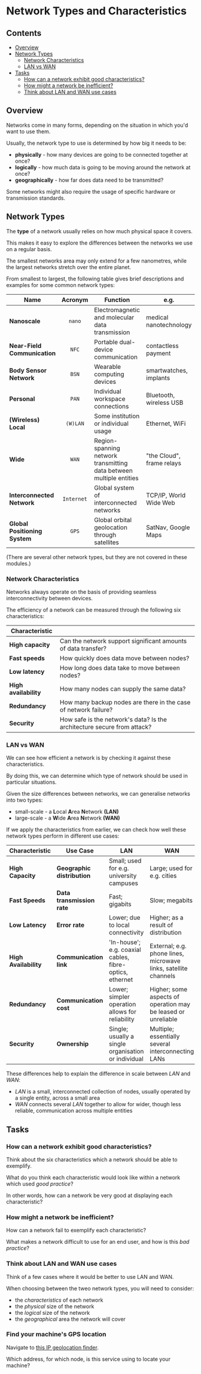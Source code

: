 # Network Types and Characteristics

<!--TOC_START-->
## Contents
- [Overview](#overview)
- [Network Types](#network-types)
	- [Network Characteristics](#network-characteristics)
	- [LAN vs WAN](#lan-vs-wan)
- [Tasks](#tasks)
	- [How can a network exhibit good characteristics?](#how-can-a-network-exhibit-good-characteristics)
	- [How might a network be inefficient?](#how-might-a-network-be-inefficient)
	- [Think about LAN and WAN use cases](#think-about-lan-and-wan-use-cases)

<!--TOC_END-->
## Overview
Networks come in many forms, depending on the situation in which you'd want to use them.

Usually, the network type to use is determined by how big it needs to be:
 - **physically** - how many devices are going to be connected together at once?
 - **logically** - how much data is going to be moving around the network at once?
 - **geographically** - how far does data need to be transmitted?

Some networks might also require the usage of specific hardware or transmission standards.

## Network Types
The **type** of a network usually relies on how much physical space it covers.

This makes it easy to explore the differences between the networks we use on a regular basis.

The smallest networks area may only extend for a few nanometres, while the largest networks stretch over the entire planet.

From smallest to largest, the following table gives brief descriptions and examples for some common network types:

| Name | Acronym | Function | e.g. |
|-|:-:|-|-|
| **Nanoscale** | `nano` | Electromagnetic and molecular data transmission | medical nanotechnology |
| **Near-Field Communication** | `NFC` | Portable dual-device communication | contactless payment |
| **Body Sensor Network** | `BSN` | Wearable computing devices | smartwatches, implants |
| **Personal** | `PAN` | Individual workspace connections | Bluetooth, wireless USB |
| **(Wireless) Local** | `(W)LAN` | Some institution or individual usage | Ethernet, WiFi |
| **Wide** | `WAN` | Region-spanning network transmitting data between multiple entities | "the Cloud", frame relays |
| **Interconnected Network** | `Internet` | Global system of interconnected networks | TCP/IP, World Wide Web |
| **Global Positioning System** | `GPS` | Global orbital geolocation through satellites | SatNav, Google Maps |

(There are several other network types, but they are not covered in these modules.)

### Network Characteristics
Networks always operate on the basis of providing seamless interconnectivity between devices.

The efficiency of a network can be measured through the following six characteristics:

| Characteristic | |
|-|-|
| **High capacity** | Can the network support significant amounts of data transfer? |
| **Fast speeds** | How quickly does data move between nodes? |
| **Low latency** | How long does data take to move between nodes? |
| **High availability** | How many nodes can supply the same data? |
| **Redundancy** | How many backup nodes are there in the case of network failure? |
| **Security** | How safe is the network's data? Is the architecture secure from attack? |

### LAN vs WAN
We can see how efficient a network is by checking it against these characteristics.

By doing this, we can determine which type of network should be used in particular situations.

Given the size differences between networks, we can generalise networks into two types:
 - small-scale - a **L**ocal **A**rea **N**etwork **(LAN)**
 - large-scale - a **W**ide **A**rea **N**etwork **(WAN)**

If we apply the characteristics from earlier, we can check how well these network types perform in different use cases:

| Characteristic | Use Case | LAN | WAN |
|-|-|-|-|
| **High Capacity** | **Geographic distribution** | Small; used for e.g. university campuses | Large; used for e.g. cities |
| **Fast Speeds** | **Data transmission rate** | Fast; gigabits | Slow; megabits |
| **Low Latency** | **Error rate** | Lower; due to local connectivity | Higher; as a result of distribution |
| **High Availability** | **Communication link** | 'In-house'; e.g. coaxial cables, fibre-optics, ethernet | External; e.g. phone lines, microwave links, satellite channels |
| **Redundancy** | **Communication cost** | Lower; simpler operation allows for reliability | Higher; some aspects of operation may be leased or unreliable |
| **Security** | **Ownership** | Single; usually a single organisation or individual | Multiple; essentially several interconnecting LANs |

These differences help to explain the difference in scale between *LAN* and *WAN*:
 - *LAN* is a small, interconnected collection of nodes, usually operated by a single entity, across a small area
 - *WAN* connects several *LAN* together to allow for wider, though less reliable, communication across multiple entities

## Tasks

### How can a network exhibit good characteristics?
Think about the six characteristics which a network should be able to exemplify.

What do you think each characteristic would look like within a network which used *good practice*?

In other words, how can a network be very good at displaying each characteristic?

### How might a network be inefficient?
How can a network fail to exemplify each characteristic?

What makes a network difficult to use for an end user, and how is this *bad practice*?

### Think about LAN and WAN use cases
Think of a few cases where it would be better to use LAN and WAN.

When choosing between the tweo network types, you will need to consider:
 - the *characteristics* of each network
 - the *physical* size of the network
 - the *logical* size of the network
 - the *geographical* area the network will cover

### Find your machine's GPS location
Navigate to [this IP geolocation finder](https://www.iplocation.net/find-ip-address).

Which address, for which node, is this service using to locate your machine?
